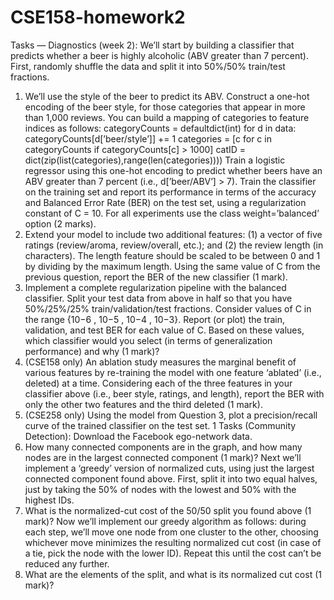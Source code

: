 # CSE158-homework2
Tasks — Diagnostics (week 2):
We’ll start by building a classifier that predicts whether a beer is highly alcoholic (ABV greater than 7 percent).
First, randomly shuffle the data and split it into 50%/50% train/test fractions.
1. We’ll use the style of the beer to predict its ABV. Construct a one-hot encoding of the beer style, for
those categories that appear in more than 1,000 reviews. You can build a mapping of categories to feature
indices as follows:
categoryCounts = defaultdict(int)
for d in data:
categoryCounts[d[’beer/style’]] += 1
categories = [c for c in categoryCounts if categoryCounts[c] > 1000]
catID = dict(zip(list(categories),range(len(categories))))
Train a logistic regressor using this one-hot encoding to predict whether beers have an ABV greater than
7 percent (i.e., d[’beer/ABV’] > 7). Train the classifier on the training set and report its performance
in terms of the accuracy and Balanced Error Rate (BER) on the test set, using a regularization constant
of C = 10. For all experiments use the class weight=’balanced’ option (2 marks).
2. Extend your model to include two additional features: (1) a vector of five ratings (review/aroma,
review/overall, etc.); and (2) the review length (in characters). The length feature should be scaled to
be between 0 and 1 by dividing by the maximum length. Using the same value of C from the previous
question, report the BER of the new classifier (1 mark).
3. Implement a complete regularization pipeline with the balanced classifier. Split your test data from above
in half so that you have 50%/25%/25% train/validation/test fractions. Consider values of C in the range
{10−6
, 10−5
, 10−4
, 10−3}. Report (or plot) the train, validation, and test BER for each value of C. Based
on these values, which classifier would you select (in terms of generalization performance) and why (1
mark)?
4. (CSE158 only) An ablation study measures the marginal benefit of various features by re-training the
model with one feature ‘ablated’ (i.e., deleted) at a time. Considering each of the three features in your
classifier above (i.e., beer style, ratings, and length), report the BER with only the other two features
and the third deleted (1 mark).
5. (CSE258 only) Using the model from Question 3, plot a precision/recall curve of the trained classifier
on the test set.
1
Tasks (Community Detection):
Download the Facebook ego-network data.
6. How many connected components are in the graph, and how many nodes are in the largest connected
component (1 mark)?
Next we’ll implement a ‘greedy’ version of normalized cuts, using just the largest connected component
found above. First, split it into two equal halves, just by taking the 50% of nodes with the lowest and 50%
with the highest IDs.
7. What is the normalized-cut cost of the 50/50 split you found above (1 mark)?
Now we’ll implement our greedy algorithm as follows: during each step, we’ll move one node from one
cluster to the other, choosing whichever move minimizes the resulting normalized cut cost (in case of a tie, pick
the node with the lower ID). Repeat this until the cost can’t be reduced any further.
8. What are the elements of the split, and what is its normalized cut cost (1 mark)?

